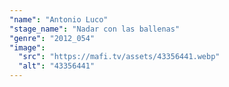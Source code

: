```yaml
---
"name": "Antonio Luco"
"stage_name": "Nadar con las ballenas"
"genre": "2012_054"
"image":
  "src": "https://mafi.tv/assets/43356441.webp"
  "alt": "43356441"
---
```

